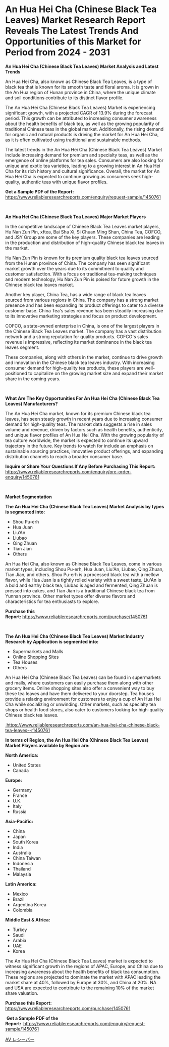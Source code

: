 <p><h1>An Hua Hei Cha (Chinese Black Tea Leaves) Market Research Report Reveals The Latest Trends And Opportunities of this Market for Period from 2024 - 2031</h1></p><p><strong>An Hua Hei Cha (Chinese Black Tea Leaves) Market Analysis and Latest Trends</strong></p>
<p><p>An Hua Hei Cha, also known as Chinese Black Tea Leaves, is a type of black tea that is known for its smooth taste and floral aroma. It is grown in the An Hua region of Hunan province in China, where the unique climate and soil conditions contribute to its distinct flavor profile.</p><p>The An Hua Hei Cha (Chinese Black Tea Leaves) Market is experiencing significant growth, with a projected CAGR of 13.9% during the forecast period. This growth can be attributed to increasing consumer awareness about the health benefits of black tea, as well as the growing popularity of traditional Chinese teas in the global market. Additionally, the rising demand for organic and natural products is driving the market for An Hua Hei Cha, as it is often cultivated using traditional and sustainable methods.</p><p>The latest trends in the An Hua Hei Cha (Chinese Black Tea Leaves) Market include increasing demand for premium and specialty teas, as well as the emergence of online platforms for tea sales. Consumers are also looking for unique and exotic tea varieties, leading to a growing interest in An Hua Hei Cha for its rich history and cultural significance. Overall, the market for An Hua Hei Cha is expected to continue growing as consumers seek high-quality, authentic teas with unique flavor profiles.</p></p>
<p><strong>Get a Sample PDF of the Report:&nbsp;</strong> <a href="https://www.reliableresearchreports.com/enquiry/request-sample/1450761">https://www.reliableresearchreports.com/enquiry/request-sample/1450761</a></p>
<p>&nbsp;</p>
<p><strong>An Hua Hei Cha (Chinese Black Tea Leaves) Major Market Players</strong></p>
<p><p>In the competitive landscape of Chinese Black Tea Leaves market players, Hu Nan Zun Pin, xftea, Bai Sha Xi, Si Chuan Ming Shan, China Tea, COFCO, and JSY Group are some of the key players. These companies are leading in the production and distribution of high-quality Chinese black tea leaves in the market.</p><p>Hu Nan Zun Pin is known for its premium quality black tea leaves sourced from the Hunan province of China. The company has seen significant market growth over the years due to its commitment to quality and customer satisfaction. With a focus on traditional tea-making techniques and modern technology, Hu Nan Zun Pin is poised for future growth in the Chinese black tea leaves market.</p><p>Another key player, China Tea, has a wide range of black tea leaves sourced from various regions in China. The company has a strong market presence and has been expanding its product offerings to cater to a diverse customer base. China Tea's sales revenue has been steadily increasing due to its innovative marketing strategies and focus on product development.</p><p>COFCO, a state-owned enterprise in China, is one of the largest players in the Chinese Black Tea Leaves market. The company has a vast distribution network and a strong reputation for quality products. COFCO's sales revenue is impressive, reflecting its market dominance in the black tea leaves segment.</p><p>These companies, along with others in the market, continue to drive growth and innovation in the Chinese black tea leaves industry. With increasing consumer demand for high-quality tea products, these players are well-positioned to capitalize on the growing market size and expand their market share in the coming years.</p></p>
<p>&nbsp;</p>
<p><strong>What Are The Key Opportunities For An Hua Hei Cha (Chinese Black Tea Leaves) Manufacturers?</strong></p>
<p><p>The An Hua Hei Cha market, known for its premium Chinese black tea leaves, has seen steady growth in recent years due to increasing consumer demand for high-quality teas. The market data suggests a rise in sales volume and revenue, driven by factors such as health benefits, authenticity, and unique flavor profiles of An Hua Hei Cha. With the growing popularity of tea culture worldwide, the market is expected to continue its upward trajectory in the future. Key trends to watch for include an emphasis on sustainable sourcing practices, innovative product offerings, and expanding distribution channels to reach a broader consumer base.</p></p>
<p><strong>Inquire or Share Your Questions If Any Before Purchasing This Report:</strong> <a href="https://www.reliableresearchreports.com/enquiry/pre-order-enquiry/1450761">https://www.reliableresearchreports.com/enquiry/pre-order-enquiry/1450761</a></p>
<p>&nbsp;</p>
<p><strong>Market Segmentation</strong></p>
<p><strong>The An Hua Hei Cha (Chinese Black Tea Leaves) Market Analysis by types is segmented into:</strong></p>
<p><ul><li>Shou Pu-erh</li><li>Hua Juan</li><li>Liu’An</li><li>Liubao</li><li>Qing Zhuan</li><li>Tian Jian</li><li>Others</li></ul></p>
<p><p>An Hua Hei Cha, also known as Chinese Black Tea Leaves, come in various market types, including Shou Pu-erh, Hua Juan, Liu'An, Liubao, Qing Zhuan, Tian Jian, and others. Shou Pu-erh is a processed black tea with a mellow flavor, while Hua Juan is a tightly rolled variety with a sweet taste. Liu'An is a bold and earthy black tea, Liubao is aged and fermented, Qing Zhuan is pressed into cakes, and Tian Jian is a traditional Chinese black tea from Yunnan province. Other market types offer diverse flavors and characteristics for tea enthusiasts to explore.</p></p>
<p><strong>Purchase this Report:&nbsp;</strong><a href="https://www.reliableresearchreports.com/purchase/1450761">https://www.reliableresearchreports.com/purchase/1450761</a></p>
<p>&nbsp;</p>
<p><strong>The An Hua Hei Cha (Chinese Black Tea Leaves) Market Industry Research by Application is segmented into:</strong></p>
<p><ul><li>Supermarkets and Malls</li><li>Online Shopping Sites</li><li>Tea Houses</li><li>Others</li></ul></p>
<p><p>An Hua Hei Cha (Chinese Black Tea Leaves) can be found in supermarkets and malls, where customers can easily purchase them along with other grocery items. Online shopping sites also offer a convenient way to buy these tea leaves and have them delivered to your doorstep. Tea houses provide a relaxing environment for customers to enjoy a cup of An Hua Hei Cha while socializing or unwinding. Other markets, such as specialty tea shops or health food stores, also cater to customers looking for high-quality Chinese black tea leaves.</p></p>
<p><a href="https://www.reliableresearchreports.com/an-hua-hei-cha-chinese-black-tea-leaves--r1450761">&nbsp;https://www.reliableresearchreports.com/an-hua-hei-cha-chinese-black-tea-leaves--r1450761</a></p>
<p><strong>In terms of Region, the An Hua Hei Cha (Chinese Black Tea Leaves) Market Players available by Region are:</strong></p>
<p>
    <p> <strong> North America: </strong>
        <ul>
            <li>United States</li>
            <li>Canada</li>
        </ul>
        </p> 
    <p> <strong> Europe: </strong>
        <ul>
            <li>Germany</li>
            <li>France</li>
            <li>U.K.</li>
            <li>Italy</li>
            <li>Russia</li>
        </ul>
        </p> 
    <p> <strong> Asia-Pacific: </strong>
        <ul>
            <li>China</li>
            <li>Japan</li>
            <li>South Korea</li>
            <li>India</li>
            <li>Australia</li>
            <li>China Taiwan</li>
            <li>Indonesia</li>
            <li>Thailand</li>
            <li>Malaysia</li>
        </ul>
        </p> 
    <p> <strong> Latin America: </strong>
        <ul>
            <li>Mexico</li>
            <li>Brazil</li>
            <li>Argentina Korea</li>
            <li>Colombia</li>
        </ul>
        </p> 
    <p> <strong> Middle East & Africa: </strong>
        <ul>
            <li>Turkey</li>
            <li>Saudi</li>
            <li>Arabia</li>
            <li>UAE</li>
            <li>Korea</li>
        </ul>
    </p>
    </p>
<p><p>The An Hua Hei Cha (Chinese Black Tea Leaves) market is expected to witness significant growth in the regions of APAC, Europe, and China due to increasing awareness about the health benefits of black tea consumption. These regions are projected to dominate the market with APAC leading the market share at 40%, followed by Europe at 30%, and China at 20%. NA and USA are expected to contribute to the remaining 10% of the market share valuation.</p></p>
<p><strong>Purchase this Report: </strong><a href="https://www.reliableresearchreports.com/purchase/1450761">https://www.reliableresearchreports.com/purchase/1450761</a></p>
<p>&nbsp;<strong>Get a Sample PDF of the Report:&nbsp;&nbsp;</strong><a href="https://www.reliableresearchreports.com/enquiry/request-sample/1450761">https://www.reliableresearchreports.com/enquiry/request-sample/1450761</a></p>
<p><strong></strong></p>
<p><p><a href="https://github.com/Sophiaard2003/Market-Research-Report-List-1/blob/main/363686019606.md">AV レシーバー</a></p></p>
